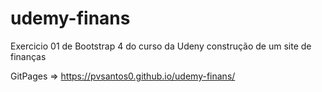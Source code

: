 # udemy-finans
Exercicio 01 de Bootstrap 4 do curso da Udeny construção de um site de finanças

GitPages => https://pvsantos0.github.io/udemy-finans/
